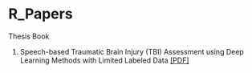 # R_Papers

Thesis Book
1. Speech-based Traumatic Brain Injury (TBI) Assessment using Deep Learning Methods with Limited Labeled Data [[PDF]](https://github.com/MezbahJUCSE39/R_Papers/blob/main/Concussion_Audio_DL/Apiwat_MS_thesis_final_draft_0.pdf)
